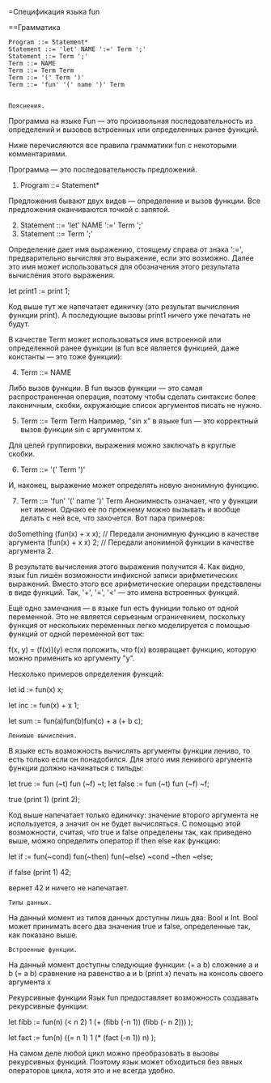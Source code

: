 =Спецификация языка fun
    
==Грамматика
    
    Program ::= Statement* 
    Statement ::= 'let' NAME ':=' Term ';'
    Statement ::= Term ';'
    Term ::= NAME
    Term ::= Term Term
    Term ::= '(' Term ')'
    Term ::= 'fun' '(' name ')' Term
    
    
    Пояснения.

Программа на языке Fun — это произвольная последовательность из определений 
и вызовов встроенных или определенных ранее функций.

Ниже перечисляются все правила грамматики fun с некоторыми комментариями.

Программа — это последовательность предложений.

1. Program ::= Statement* 

Предложения бывают двух видов — определение и вызов функции. 
Все предложения оканчиваются точкой с запятой.

2. Statement ::= 'let' NAME ':=' Term ';'
3. Statement ::= Term ';'

Определение дает имя выражению, стоящему справа от знака ':=', предварительно 
вычисляя это выражение, если это возможно. 
Далее это имя может использоваться для обозначения этого результата вычисления этого выражения.

let print1 := print 1;

Код выше тут же напечатает единичку (это результат вычисления функции print). 
А последующие вызовы print1 ничего уже печатать не будут.

В качестве Term может использоваться имя встроенной или определенной 
ранее функции (в fun все является функцией, даже константы — это тоже функции):

4. Term ::= NAME

Либо вызов функции. В fun вызов функции — это самая распространенная операция, 
поэтому чтобы сделать синтаксис более лаконичным, скобки, окружающие список аргументов писать не нужно.

5. Term ::= Term Term
Например, "sin x" в языке fun — это корректный вызов функции sin с аргументом x.

Для целей группировки, выражения можно заключать в круглые скобки.

6. Term ::= '(' Term ')'

И, наконец, выражение может определять новую анонимную функцию.

7. Term ::= 'fun' '(' name ')' Term
Анонимность означает, что у функции нет имени. 
Однако ее по прежнему можно вызывать и вообще делать с ней все, что захочется. Вот пара примеров:

doSomething (fun(x) + x x); // Передали анонимную функцию в качестве аргумента
(fun(x) + x x) 2; // Передали анонимной функции в качестве аргумента 2. 

В результате вычисления этого выражения получится 4.
Как видно, язык fun лишён возможности инфиксной записи арифметических выражений. 
Вместо этого все арифметические операции представлены в виде функций.
Так, '+', '=', '<' — это имена встроенных функций.

Ещё одно замечания — в языке fun есть функции только от одной переменной. 
Это не является серьезным ограничением, поскольку функция от нескольких переменных 
легко моделируется с помощью функций от одной переменной вот так:

f(x, y) = (f(x))(y)
если положить, что f(x) возвращает функцию, которую можно применить ко аргументу "y".

Несколько примеров определения функций:

let id := fun(x) x;

let inc := fun(x) + x 1;

let sum := fun(a)fun(b)fun(c) + a (+ b c);



	Ленивые вычисления.

В языке есть возможность вычислять аргументы функции лениво, то есть только если он понадобился.
Для этого имя ленивого аргумента функции должно начинаться с тильды:

let true := fun (~t) fun (~f) ~t;
let false := fun (~t) fun (~f) ~f;

true (print 1) (print 2);

Код выше напечатает только единичку: значение второго аргумента не используется, 
а значит он не будет вычисляться. С помощью этой возможности, считая, что true и false определены так, 
как приведено выше, можно определить оператор if then else как функцию:

let if := fun(~cond) fun(~then) fun(~else) ~cond ~then ~else;

if false (print 1) 42;

вернет 42 и ничего не напечатает.


	Типы данных.
На данный момент из типов данных доступны лишь два: Bool и Int.
Bool может принимать всего два значения true и false, определенные так, как показано выше.


	Встроенные функции.
На данный момент доступны следующие функции: 
(+ a b) сложение a и b
(= a b) сравнение на равенство a и b
(print x) печать на консоль своего аргумента x  


  
  Рекурсивные функции
Язык fun предоставляет возможность создавать рекурсивные функции:

let fibb := fun(n)
        (< n 2) 
                1
                (+ (fibb (-n 1)) (fibb (- n 2)))
        );

let fact := fun(n) 
        ((= n 1) 
                1 
                (* (fact (-n 1)) n)
        );

На самом деле любой цикл можно преобразовать в вызовы рекурсивных функций. 
Поэтому язык может обходиться без явных операторов цикла, хотя это и не всегда удобно.
